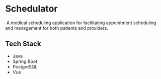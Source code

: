 # Schedulator
​
A medical scheduling application for facilitating appointment scheduling and management for both patients and providers.
​
## Tech Stack
* Java
* Spring Boot
* PostgreSQL
* Vue
